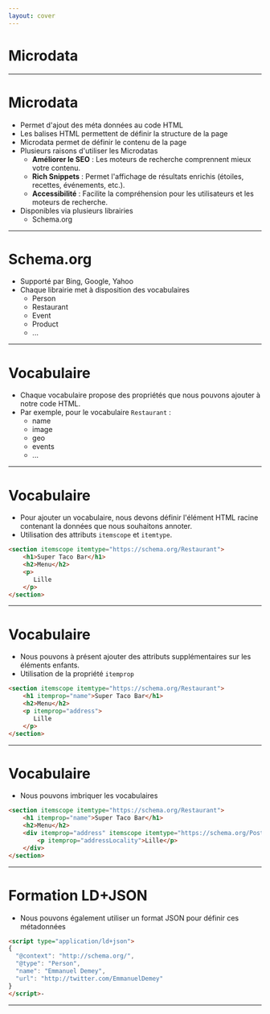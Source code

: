 ```yaml
---
layout: cover
---
```


# Microdata

---

# Microdata

* Permet d'ajout des méta données au code HTML
* Les balises HTML permettent de définir la structure de la page
* Microdata permet de définir le contenu de la page
* Plusieurs raisons d'utiliser les Microdatas
    * **Améliorer le SEO** : Les moteurs de recherche comprennent mieux votre contenu.
    * **Rich Snippets** : Permet l'affichage de résultats enrichis (étoiles, recettes, événements, etc.).
    * **Accessibilité** : Facilite la compréhension pour les utilisateurs et les moteurs de recherche.
* Disponibles via plusieurs librairies
    * Schema.org

---

# Schema.org

* Supporté par Bing, Google, Yahoo
* Chaque librairie met à disposition des vocabulaires
    * Person
    * Restaurant
    * Event
    * Product
    * ...

---

# Vocabulaire

* Chaque vocabulaire propose des propriétés que nous pouvons ajouter à notre code HTML.
* Par exemple, pour le vocabulaire `Restaurant` :
    * name
    * image
    * geo
    * events
    * ...

---

# Vocabulaire

* Pour ajouter un vocabulaire, nous devons définir l'élément HTML racine contenant la données que nous souhaitons annoter.
* Utilisation des attributs `itemscope` et `itemtype`.

```html
<section itemscope itemtype="https://schema.org/Restaurant">
    <h1>Super Taco Bar</h1>
    <h2>Menu</h2>
    <p>
       Lille
   	</p>
</section>
```

---

# Vocabulaire

* Nous pouvons à présent ajouter des attributs supplémentaires sur les éléments enfants.
* Utilisation de la propriété `itemprop`

```html
<section itemscope itemtype="https://schema.org/Restaurant">
    <h1 itemprop="name">Super Taco Bar</h1>
    <h2>Menu</h2>
    <p itemprop="address">
       Lille
   	</p>
</section>
```

---

# Vocabulaire

* Nous pouvons imbriquer les vocabulaires

```html
<section itemscope itemtype="https://schema.org/Restaurant">
    <h1 itemprop="name">Super Taco Bar</h1>
    <h2>Menu</h2>
    <div itemprop="address" itemscope itemtype="https://schema.org/PostalAddress">
        <p itemprop="addressLocality">Lille</p>
    </div>
</section>
```

---

# Formation LD+JSON

* Nous pouvons également utiliser un format JSON pour définir ces métadonnées

```html
<script type="application/ld+json">
{
  "@context": "http://schema.org/",
  "@type": "Person",
  "name": "Emmanuel Demey",
  "url": "http://twitter.com/EmmanuelDemey"
}
</script>-
```

---
